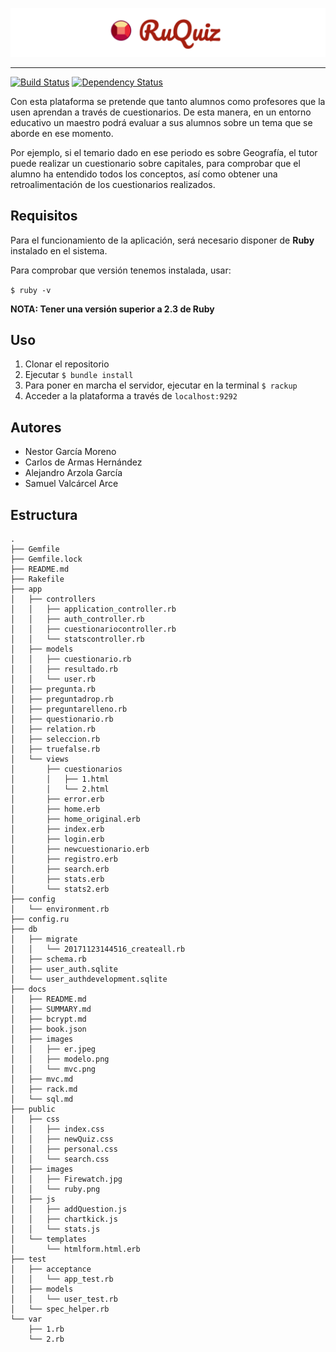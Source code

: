 ![Ruby](/public/images/titulo.png)

***

[![Build Status](https://travis-ci.com/alu0100816167/SYTW.svg?token=PDMoqywayE5S4e1qBg5g&branch=master)](https://travis-ci.com/alu0100816167/SYTW)
[![Dependency Status](https://gemnasium.com/badges/6a7f9b334f1857919586c682e8a7059c.svg)](https://gemnasium.com/github.com/Cosaca/SYTW)


Con esta plataforma se pretende que tanto alumnos como profesores que la usen aprendan a través de cuestionarios. De esta manera, en un entorno educativo un maestro podrá evaluar a sus alumnos sobre un tema que se aborde en ese momento.

Por ejemplo, si el temario dado en ese periodo es sobre Geografía, el tutor puede realizar un cuestionario sobre capitales, para comprobar que el alumno ha entendido todos los conceptos, así como obtener una retroalimentación de los cuestionarios realizados.

## Requisitos

Para el funcionamiento de la aplicación, será necesario disponer de **Ruby** instalado en el sistema.

Para comprobar que versión tenemos instalada, usar:

`$ ruby -v`

**NOTA: Tener una versión superior a 2.3 de Ruby**

## Uso

1. Clonar el repositorio
2. Ejecutar `$ bundle install`
3. Para poner en marcha el servidor, ejecutar en la terminal `$ rackup`
4. Acceder a la plataforma a través de `localhost:9292`


## Autores

* Nestor García Moreno
* Carlos de Armas Hernández
* Alejandro Arzola García
* Samuel Valcárcel Arce

## Estructura

```
.
├── Gemfile
├── Gemfile.lock
├── README.md
├── Rakefile
├── app
│   ├── controllers
│   │   ├── application_controller.rb
│   │   ├── auth_controller.rb
│   │   ├── cuestionariocontroller.rb
│   │   └── statscontroller.rb
│   ├── models
│   │   ├── cuestionario.rb
│   │   ├── resultado.rb
│   │   └── user.rb
│   ├── pregunta.rb
│   ├── preguntadrop.rb
│   ├── preguntarelleno.rb
│   ├── questionario.rb
│   ├── relation.rb
│   ├── seleccion.rb
│   ├── truefalse.rb
│   └── views
│       ├── cuestionarios
│       │   ├── 1.html
│       │   └── 2.html
│       ├── error.erb
│       ├── home.erb
│       ├── home_original.erb
│       ├── index.erb
│       ├── login.erb
│       ├── newcuestionario.erb
│       ├── registro.erb
│       ├── search.erb
│       ├── stats.erb
│       └── stats2.erb
├── config
│   └── environment.rb
├── config.ru
├── db
│   ├── migrate
│   │   └── 20171123144516_createall.rb
│   ├── schema.rb
│   ├── user_auth.sqlite
│   └── user_authdevelopment.sqlite
├── docs
│   ├── README.md
│   ├── SUMMARY.md
│   ├── bcrypt.md
│   ├── book.json
│   ├── images
│   │   ├── er.jpeg
│   │   ├── modelo.png
│   │   └── mvc.png
│   ├── mvc.md
│   ├── rack.md
│   └── sql.md
├── public
│   ├── css
│   │   ├── index.css
│   │   ├── newQuiz.css
│   │   ├── personal.css
│   │   └── search.css
│   ├── images
│   │   ├── Firewatch.jpg
│   │   └── ruby.png
│   ├── js
│   │   ├── addQuestion.js
│   │   ├── chartkick.js
│   │   └── stats.js
│   └── templates
│       └── htmlform.html.erb
├── test
│   ├── acceptance
│   │   └── app_test.rb
│   ├── models
│   │   └── user_test.rb
│   └── spec_helper.rb
└── var
    ├── 1.rb
    └── 2.rb
```
